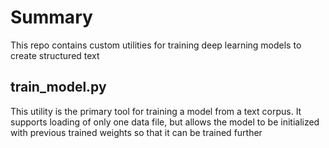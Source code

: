 # Summary

This repo contains custom utilities for training deep learning models to create structured text

## train_model.py

This utility is the primary tool for training a model from a text corpus.  It supports loading of
only one data file, but allows the model to be initialized with previous trained weights so that
it can be trained further